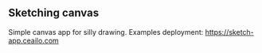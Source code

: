 ## Sketching canvas

Simple canvas app for silly drawing.
Examples deployment: https://sketch-app.ceailo.com

